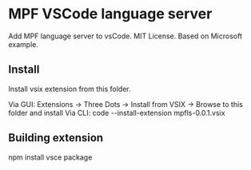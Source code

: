 # MPF VSCode language server

Add MPF language server to vsCode.
MIT License.
Based on Microsoft example.

## Install

Install vsix extension from this folder.

Via GUI: Extensions -> Three Dots -> Install from VSIX -> Browse to this folder and install
Via CLI: code --install-extension mpfls-0.0.1.vsix

## Building extension

  npm install
  vsce package

